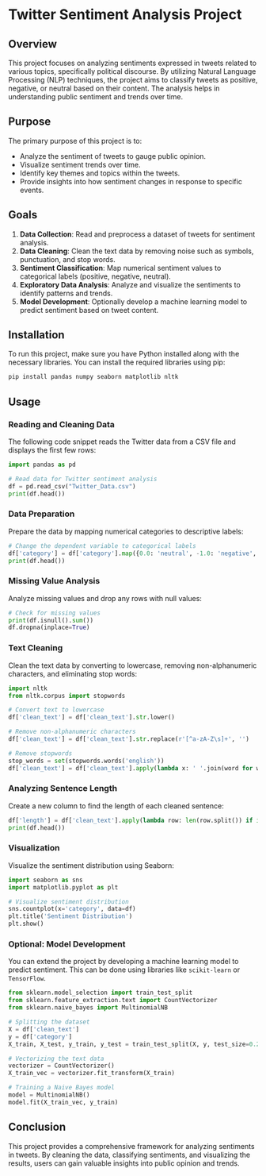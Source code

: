 # Twitter Sentiment Analysis Project

## Overview
This project focuses on analyzing sentiments expressed in tweets related to various topics, specifically political discourse. By utilizing Natural Language Processing (NLP) techniques, the project aims to classify tweets as positive, negative, or neutral based on their content. The analysis helps in understanding public sentiment and trends over time.

## Purpose
The primary purpose of this project is to:

- Analyze the sentiment of tweets to gauge public opinion.
- Visualize sentiment trends over time.
- Identify key themes and topics within the tweets.
- Provide insights into how sentiment changes in response to specific events.

## Goals
1. **Data Collection**: Read and preprocess a dataset of tweets for sentiment analysis.
2. **Data Cleaning**: Clean the text data by removing noise such as symbols, punctuation, and stop words.
3. **Sentiment Classification**: Map numerical sentiment values to categorical labels (positive, negative, neutral).
4. **Exploratory Data Analysis**: Analyze and visualize the sentiments to identify patterns and trends.
5. **Model Development**: Optionally develop a machine learning model to predict sentiment based on tweet content.

## Installation
To run this project, make sure you have Python installed along with the necessary libraries. You can install the required libraries using pip:

```bash
pip install pandas numpy seaborn matplotlib nltk
```

## Usage
### Reading and Cleaning Data
The following code snippet reads the Twitter data from a CSV file and displays the first few rows:

```python
import pandas as pd

# Read data for Twitter sentiment analysis
df = pd.read_csv("Twitter_Data.csv")
print(df.head())
```

### Data Preparation
Prepare the data by mapping numerical categories to descriptive labels:

```python
# Change the dependent variable to categorical labels
df['category'] = df['category'].map({0.0: 'neutral', -1.0: 'negative', 1.0: 'positive'})
print(df.head())
```

### Missing Value Analysis
Analyze missing values and drop any rows with null values:

```python
# Check for missing values
print(df.isnull().sum())
df.dropna(inplace=True)
```

### Text Cleaning
Clean the text data by converting to lowercase, removing non-alphanumeric characters, and eliminating stop words:

```python
import nltk
from nltk.corpus import stopwords

# Convert text to lowercase
df['clean_text'] = df['clean_text'].str.lower()

# Remove non-alphanumeric characters
df['clean_text'] = df['clean_text'].str.replace(r'[^a-zA-Z\s]+', '')

# Remove stopwords
stop_words = set(stopwords.words('english'))
df['clean_text'] = df['clean_text'].apply(lambda x: ' '.join(word for word in x.split() if word not in stop_words))
```

### Analyzing Sentence Length
Create a new column to find the length of each cleaned sentence:

```python
df['length'] = df['clean_text'].apply(lambda row: len(row.split()) if isinstance(row, str) else None)
print(df.head())
```

### Visualization
Visualize the sentiment distribution using Seaborn:

```python
import seaborn as sns
import matplotlib.pyplot as plt

# Visualize sentiment distribution
sns.countplot(x='category', data=df)
plt.title('Sentiment Distribution')
plt.show()
```

### Optional: Model Development
You can extend the project by developing a machine learning model to predict sentiment. This can be done using libraries like `scikit-learn` or `TensorFlow`.

```python
from sklearn.model_selection import train_test_split
from sklearn.feature_extraction.text import CountVectorizer
from sklearn.naive_bayes import MultinomialNB

# Splitting the dataset
X = df['clean_text']
y = df['category']
X_train, X_test, y_train, y_test = train_test_split(X, y, test_size=0.2, random_state=42)

# Vectorizing the text data
vectorizer = CountVectorizer()
X_train_vec = vectorizer.fit_transform(X_train)

# Training a Naive Bayes model
model = MultinomialNB()
model.fit(X_train_vec, y_train)
```

## Conclusion
This project provides a comprehensive framework for analyzing sentiments in tweets. By cleaning the data, classifying sentiments, and visualizing the results, users can gain valuable insights into public opinion and trends. 

